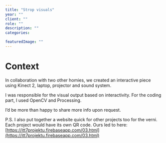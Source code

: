 ```yaml
---
title: "Strop visuals"
year: ""
client: ""
role: ""
description: ""
categories:

featuredImage: ""
---
```


# Context

In collaboration with two other homies, we created an interactive piece using Kinect 2, laptop, projector and sound system. 



I was responsible for the visual output based on interactivity. For the coding part, I used OpenCV and Processing. 



I’d be more than happy to share more info upon request. 



P.S. I also put together a website quick for other projects too for the verni. Each project would have its own QR code. Ours led to here: [https://itt7projektu.firebaseapp.com/03.html](https://itt7projektu.firebaseapp.com/03.html)


